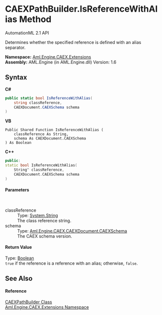 # CAEXPathBuilder.IsReferenceWithAlias Method 
AutomationML 2.1 API 

Determines whether the specified reference is defined with an alias separator.

**Namespace:**&nbsp;<a href="N_Aml_Engine_CAEX_Extensions">Aml.Engine.CAEX.Extensions</a><br />**Assembly:**&nbsp;AML.Engine (in AML.Engine.dll) Version: 1.6

## Syntax

**C#**<br />
``` C#
public static bool IsReferenceWithAlias(
	string classReference,
	CAEXDocument.CAEXSchema schema
)
```

**VB**<br />
``` VB
Public Shared Function IsReferenceWithAlias ( 
	classReference As String,
	schema As CAEXDocument.CAEXSchema
) As Boolean
```

**C++**<br />
``` C++
public:
static bool IsReferenceWithAlias(
	String^ classReference, 
	CAEXDocument.CAEXSchema schema
)
```


#### Parameters
&nbsp;<dl><dt>classReference</dt><dd>Type: <a href="https://docs.microsoft.com/dotnet/api/system.string" target="_parent" rel="noopener noreferrer">System.String</a><br />The class reference string.</dd><dt>schema</dt><dd>Type: <a href="T_Aml_Engine_CAEX_CAEXDocument_CAEXSchema">Aml.Engine.CAEX.CAEXDocument.CAEXSchema</a><br />The CAEX schema version.</dd></dl>

#### Return Value
Type: <a href="https://docs.microsoft.com/dotnet/api/system.boolean" target="_parent" rel="noopener noreferrer">Boolean</a><br />`true` if the reference is a reference with an alias; otherwise, `false`.

## See Also


#### Reference
<a href="T_Aml_Engine_CAEX_Extensions_CAEXPathBuilder">CAEXPathBuilder Class</a><br /><a href="N_Aml_Engine_CAEX_Extensions">Aml.Engine.CAEX.Extensions Namespace</a><br />